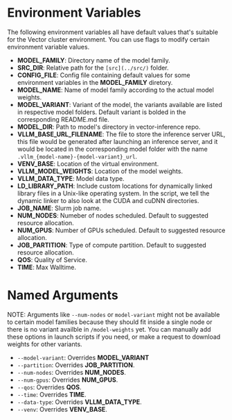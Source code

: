 # Environment Variables
The following environment variables all have default values that's suitable for the Vector cluster environment. You can use flags to modify certain environment variable values.

* **MODEL_FAMILY**: Directory name of the model family.
* **SRC_DIR**: Relative path for the `[src](../src/)` folder.
* **CONFIG_FILE**: Config file containing default values for some environment variables in the **MODEL_FAMILY** diretory.
* **MODEL_NAME**: Name of model family according to the actual model weights.
* **MODEL_VARIANT**: Variant of the model, the variants available are listed in respective model folders. Default variant is bolded in the corresponding README.md file.
* **MODEL_DIR**: Path to model's directory in vector-inference repo.
* **VLLM_BASE_URL_FILENAME**: The file to store the inference server URL, this file would be generated after launching an inference server, and it would be located in the corresponding model folder with the name `.vllm_{model-name}-{model-variant}_url`.
* **VENV_BASE**: Location of the virtual environment.
* **VLLM_MODEL_WEIGHTS**: Location of the model weights.
* **VLLM_DATA_TYPE**: Model data type.
* **LD_LIBRARY_PATH**: Include custom locations for dynamically linked library files in a Unix-like operating system. In the script, we tell the dynamic linker to also look at the CUDA and cuDNN directories.
* **JOB_NAME**: Slurm job name.
* **NUM_NODES**: Numeber of nodes scheduled. Default to suggested resource allocation.
* **NUM_GPUS**: Number of GPUs scheduled. Default to suggested resource allocation.
* **JOB_PARTITION**: Type of compute partition. Default to suggested resource allocation.
* **QOS**: Quality of Service.
* **TIME**: Max Walltime.

# Named Arguments
NOTE: Arguments like `--num-nodes` or `model-variant` might not be available to certain model families because they should fit inside a single node or there is no variant availble in `/model-weights` yet. You can manually add these options in launch scripts if you need, or make a request to download weights for other variants.
* `--model-variant`: Overrides **MODEL_VARIANT**
* `--partition`: Overrides **JOB_PARTITION**.
* `--num-nodes`: Overrides **NUM_NODES**.
* `--num-gpus`: Overrides **NUM_GPUS**.
* `--qos`: Overrides **QOS**.
* `--time`: Overrides **TIME**.
* `--data-type`: Overrides **VLLM_DATA_TYPE**.
* `--venv`: Overrides **VENV_BASE**.